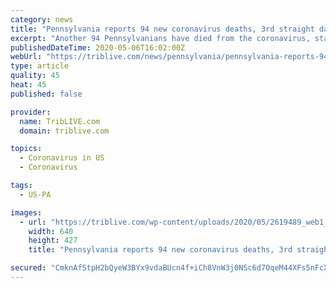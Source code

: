 ```yaml
---
category: news
title: "Pennsylvania reports 94 new coronavirus deaths, 3rd straight day with under 1,000 new cases"
excerpt: "Another 94 Pennsylvanians have died from the coronavirus, state health officials said Wednesday, pushing the statewide death toll above 3,100. The state also added 888 new cases of covid-19 between 12 a."
publishedDateTime: 2020-05-06T16:02:00Z
webUrl: "https://triblive.com/news/pennsylvania/pennsylvania-reports-94-new-coronavirus-deaths-3rd-straight-day-with-under-1000-new-cases/"
type: article
quality: 45
heat: 45
published: false

provider:
  name: TribLIVE.com
  domain: triblive.com

topics:
  - Coronavirus in US
  - Coronavirus

tags:
  - US-PA

images:
  - url: "https://triblive.com/wp-content/uploads/2020/05/2619489_web1_2619489-f32c8f7155e74c6aa34b2074a7013f8c.jpg"
    width: 640
    height: 427
    title: "Pennsylvania reports 94 new coronavirus deaths, 3rd straight day with under 1,000 new cases"

secured: "CmknAfStpH2bQyeW3BYx9vdaBUcn4f+iCh8VnW3j0NSc6d7OqeM44XFs5nFcXyzssYZ7tCDIjoS2HYBc1tKTm/5Ktl4iGARzhyM0FgM1rBJBv4jc7ILGBufb6R1LHnV2zpEa5ayqWcQbSsP5vJGquNDBraB1HEL8AzB54VxkwQnE/hclnLfDQxOnNePBz42lqZU68NQTl2+6+mbN1h1uYH56OQTs7WiVIXpN8XMtpJiBZ99ilKCr31wIPH6VoNJD/4ljMmKPdCPcG4z5xgpd87XyRoy10WFG3RWkQIx35llShbLw+aP8HC9KPoDnuj9NsUnyx9n31klvcJjjWSXqffE5MH2z4sO3uyv7JErygXj/dd0kXDs3LW66zqyVKqboHnsSB6Ad9Z5+oPps4iy+SgM5JcwLYZfRAk2gQJkoUYMAfKX0EidkIkBIliEIXS+yh3mZGOxNpU9VQs6TLzu3q1d8jAFkrLPHNzsLjTq6Ab8=;j+SP34gaChT99nr164A+Nw=="
---
```


